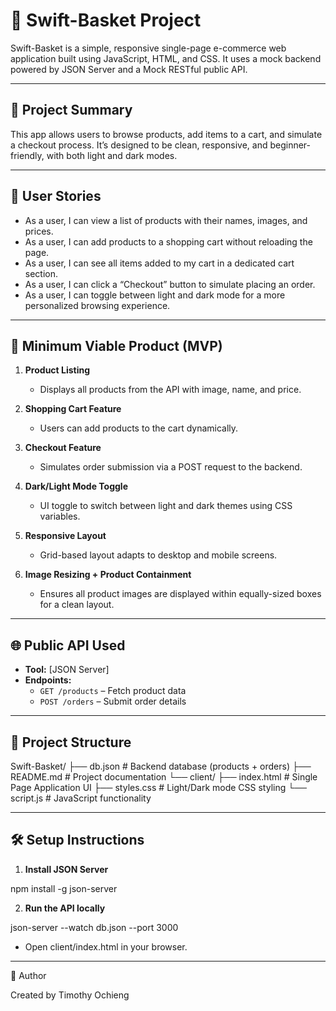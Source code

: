 # 🛒 Swift-Basket Project

Swift-Basket is a simple, responsive single-page e-commerce web application built using JavaScript, HTML, and CSS. It uses a mock backend powered by JSON Server and a Mock RESTful public API.

---

## 🧾 Project Summary
This app allows users to browse products, add items to a cart, and simulate a checkout process. It’s designed to be clean, responsive, and beginner-friendly, with both light and dark modes.

---

## 👥 User Stories

- As a user, I can view a list of products with their names, images, and prices.
- As a user, I can add products to a shopping cart without reloading the page.
- As a user, I can see all items added to my cart in a dedicated cart section.
- As a user, I can click a “Checkout” button to simulate placing an order.
- As a user, I can toggle between light and dark mode for a more personalized browsing experience.

---

## 🚀 Minimum Viable Product (MVP)

1. **Product Listing**  
   - Displays all products from the API with image, name, and price.

2. **Shopping Cart Feature**  
   - Users can add products to the cart dynamically.

3. **Checkout Feature**  
   - Simulates order submission via a POST request to the backend.

4. **Dark/Light Mode Toggle**  
   - UI toggle to switch between light and dark themes using CSS variables.

5. **Responsive Layout**  
   - Grid-based layout adapts to desktop and mobile screens.

6. **Image Resizing + Product Containment**  
   - Ensures all product images are displayed within equally-sized boxes for a clean layout.

---

## 🌐 Public API Used

- **Tool:** [JSON Server]
- **Endpoints:**
  - `GET /products` – Fetch product data
  - `POST /orders` – Submit order details

---

## 📁 Project Structure

Swift-Basket/
├── db.json # Backend database (products + orders)
├── README.md # Project documentation
└── client/
├── index.html # Single Page Application UI
├── styles.css # Light/Dark mode CSS styling
└── script.js # JavaScript functionality

---

## 🛠️ Setup Instructions

1. **Install JSON Server**  

npm install -g json-server

2. **Run the API locally**

json-server --watch db.json --port 3000

- Open client/index.html in your browser.
 
 ---

👤 Author

Created by Timothy Ochieng